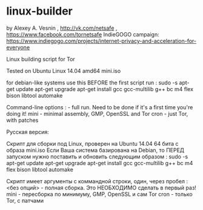 linux-builder
=============
by Alexey A. Vesnin , http://vk.com/netsafe , https://www.facebook.com/tornetsafe
IndieGOGO campaign: https://www.indiegogo.com/projects/internet-privacy-and-acceleration-for-everyone

Linux building script for Tor

Tested on Ubuntu Linux 14.04 amd64 mini.iso

for debian-like systems use this BEFORE the first script run :
sudo -s
apt-get update
apt-get upgrade
apt-get install gcc gcc-multilib g++ bc m4 flex bison libtool automake

Command-line options :
<no options> - full run. Need to be done if it's a first time you're doing it!
mini - minimal assembly, GMP, OpenSSL and Tor
cron - just Tor, with patches

Русская версия:

Скрипт для сборки под Linux, проверен на Ubuntu 14.04 64 бита с образа mini.iso
Если Ваша система базирована на Debian, то ПЕРЕД запуском нужно поставить и обновить следующим образом :
sudo -s
apt-get update
apt-get upgrade
apt-get install gcc gcc-multilib g++ bc m4 flex bison libtool automake

Скрипт имеет аргументы с коммандной строки, один, через пробел :
<без опций> - полная сборка. Это НЕОБХОДИМО сделать в первый раз!
mini - пересборка по минимуму, GMP, OpenSSL и сам Tor
cron - только Tor, с патчами
